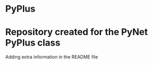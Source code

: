 # PyPlus

# Repository created for the PyNet PyPlus class

Adding extra information in the README file
